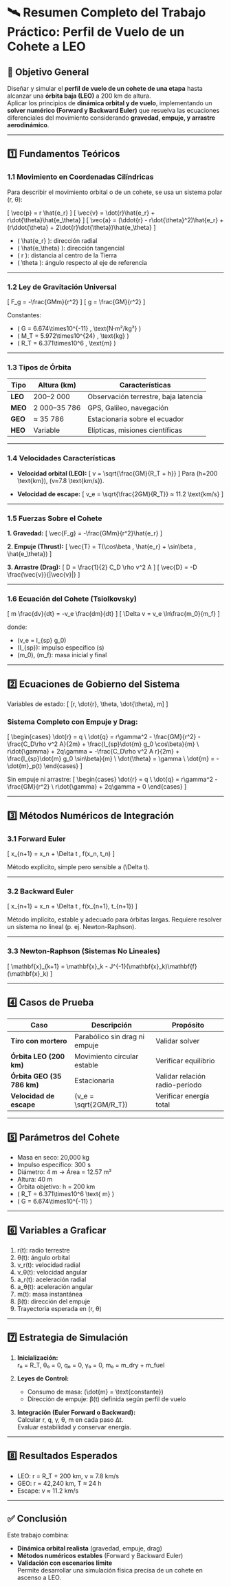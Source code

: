 # 🛰️ Resumen Completo del Trabajo Práctico: Perfil de Vuelo de un Cohete a LEO

## 🎯 Objetivo General

Diseñar y simular el **perfil de vuelo de un cohete de una etapa** hasta alcanzar una **órbita baja (LEO)** a 200 km de altura.  
Aplicar los principios de **dinámica orbital y de vuelo**, implementando un **solver numérico (Forward y Backward Euler)** que resuelva las ecuaciones diferenciales del movimiento considerando **gravedad, empuje, y arrastre aerodinámico**.

---

## 1️⃣ Fundamentos Teóricos

### 1.1 Movimiento en Coordenadas Cilíndricas

Para describir el movimiento orbital o de un cohete, se usa un sistema polar (r, θ):

\[
\vec{p} = r \hat{e_r}
\]
\[
\vec{v} = \dot{r}\hat{e_r} + r\dot{\theta}\hat{e_\theta}
\]
\[
\vec{a} = (\ddot{r} - r\dot{\theta}^2)\hat{e_r} + (r\ddot{\theta} + 2\dot{r}\dot{\theta})\hat{e_\theta}
\]

- \( \hat{e_r} \): dirección radial  
- \( \hat{e_\theta} \): dirección tangencial  
- \( r \): distancia al centro de la Tierra  
- \( \theta \): ángulo respecto al eje de referencia  

---

### 1.2 Ley de Gravitación Universal

\[
F_g = -\frac{GMm}{r^2}
\]
\[
g = \frac{GM}{r^2}
\]

Constantes:
- \( G = 6.674\times10^{-11} \, \text{N·m²/kg²} \)
- \( M_T = 5.972\times10^{24} \, \text{kg} \)
- \( R_T = 6.371\times10^6 \, \text{m} \)

---

### 1.3 Tipos de Órbita

| Tipo | Altura (km) | Características |
|------|-------------|-----------------|
| **LEO** | 200–2 000 | Observación terrestre, baja latencia |
| **MEO** | 2 000–35 786 | GPS, Galileo, navegación |
| **GEO** | ≈ 35 786 | Estacionaria sobre el ecuador |
| **HEO** | Variable | Elípticas, misiones científicas |

---

### 1.4 Velocidades Características

- **Velocidad orbital (LEO):**
  \[
  v = \sqrt{\frac{GM}{R_T + h}}
  \]
  Para \(h=200 \text{km}\), \(v≈7.8 \text{km/s}\).

- **Velocidad de escape:**
  \[
  v_e = \sqrt{\frac{2GM}{R_T}} ≈ 11.2 \text{km/s}
  \]

---

### 1.5 Fuerzas Sobre el Cohete

**1. Gravedad:**
\[
\vec{F_g} = -\frac{GMm}{r^2}\hat{e_r}
\]

**2. Empuje (Thrust):**
\[
\vec{T} = T(\cos\beta \, \hat{e_r} + \sin\beta \, \hat{e_\theta})
\]

**3. Arrastre (Drag):**
\[
D = \frac{1}{2} C_D \rho v^2 A
\]
\[
\vec{D} = -D \frac{\vec{v}}{|\vec{v}|}
\]

---

### 1.6 Ecuación del Cohete (Tsiolkovsky)

\[
m \frac{dv}{dt} = -v_e \frac{dm}{dt}
\]
\[
\Delta v = v_e \ln\frac{m_0}{m_f}
\]

donde:
- \(v_e = I_{sp} g_0\)
- \(I_{sp}\): impulso específico (s)
- \(m_0\), \(m_f\): masa inicial y final

---

## 2️⃣ Ecuaciones de Gobierno del Sistema

Variables de estado:
\[
[r, \dot{r}, \theta, \dot{\theta}, m]
\]

### Sistema Completo con Empuje y Drag:

\[
\begin{cases}
\dot{r} = q \\
\dot{q} = r\gamma^2 - \frac{GM}{r^2} - \frac{C_D\rho v^2 A}{2m} + \frac{I_{sp}\dot{m} g_0 \cos\beta}{m} \\
r\dot{\gamma} + 2q\gamma = -\frac{C_D\rho v^2 A r}{2m} + \frac{I_{sp}\dot{m} g_0 \sin\beta}{m} \\
\dot{\theta} = \gamma \\
\dot{m} = -\dot{m}_p(t)
\end{cases}
\]

Sin empuje ni arrastre:
\[
\begin{cases}
\dot{r} = q \\
\dot{q} = r\gamma^2 - \frac{GM}{r^2} \\
r\dot{\gamma} + 2q\gamma = 0
\end{cases}
\]

---

## 3️⃣ Métodos Numéricos de Integración

### 3.1 Forward Euler

\[
x_{n+1} = x_n + \Delta t \, f(x_n, t_n)
\]

Método explícito, simple pero sensible a \(\Delta t\).

---

### 3.2 Backward Euler

\[
x_{n+1} = x_n + \Delta t \, f(x_{n+1}, t_{n+1})
\]

Método implícito, estable y adecuado para órbitas largas. Requiere resolver un sistema no lineal (p. ej. Newton-Raphson).

---

### 3.3 Newton-Raphson (Sistemas No Lineales)

\[
\mathbf{x}_{k+1} = \mathbf{x}_k - J^{-1}(\mathbf{x}_k)\mathbf{f}(\mathbf{x}_k)
\]

---

## 4️⃣ Casos de Prueba

| Caso | Descripción | Propósito |
|------|--------------|-----------|
| **Tiro con mortero** | Parabólico sin drag ni empuje | Validar solver |
| **Órbita LEO (200 km)** | Movimiento circular estable | Verificar equilibrio |
| **Órbita GEO (35 786 km)** | Estacionaria | Validar relación radio-período |
| **Velocidad de escape** | \(v_e = \sqrt{2GM/R_T}\) | Verificar energía total |

---

## 5️⃣ Parámetros del Cohete

- Masa en seco: 20,000 kg  
- Impulso específico: 300 s  
- Diámetro: 4 m → Área = 12.57 m²  
- Altura: 40 m  
- Órbita objetivo: h = 200 km  
- \( R_T = 6.371\times10^6 \text{ m} \)  
- \( G = 6.674\times10^{-11} \)  

---

## 6️⃣ Variables a Graficar

1. r(t): radio terrestre  
2. θ(t): ángulo orbital  
3. v_r(t): velocidad radial  
4. v_θ(t): velocidad angular  
5. a_r(t): aceleración radial  
6. a_θ(t): aceleración angular  
7. m(t): masa instantánea  
8. β(t): dirección del empuje  
9. Trayectoria esperada en (r, θ)

---

## 7️⃣ Estrategia de Simulación

1. **Inicialización:**  
   r₀ = R_T, θ₀ = 0, q₀ = 0, γ₀ = 0, m₀ = m_dry + m_fuel

2. **Leyes de Control:**  
   - Consumo de masa: \(\dot{m} = \text{constante}\)  
   - Dirección de empuje: β(t) definida según perfil de vuelo

3. **Integración (Euler Forward o Backward):**  
   Calcular r, q, γ, θ, m en cada paso Δt.  
   Evaluar estabilidad y conservar energía.

---

## 8️⃣ Resultados Esperados

- LEO: r = R_T + 200 km, v ≈ 7.8 km/s  
- GEO: r = 42,240 km, T ≈ 24 h  
- Escape: v ≈ 11.2 km/s  

---

## ✅ Conclusión

Este trabajo combina:
- **Dinámica orbital realista** (gravedad, empuje, drag)
- **Métodos numéricos estables** (Forward y Backward Euler)
- **Validación con escenarios límite**  
Permite desarrollar una simulación física precisa de un cohete en ascenso a LEO.
